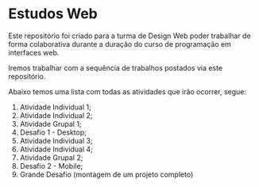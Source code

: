 # Estudos Web

Este repositório foi criado para a turma de Design Web poder trabalhar de forma colaborativa durante a duração do curso de programação em interfaces web.

Iremos trabalhar com a sequência de trabalhos postados via este repositório.

Abaixo temos uma lista com todas as atividades que irão ocorrer, segue:

1. Atividade Individual 1;
2. Atividade Individual 2;
3. Atividade Grupal 1;
4. Desafio 1 - Desktop;
5. Atividade Individual 3;
6. Atividade Individual 4;
7. Atividade Grupal 2;
8. Desafio 2 - Mobile;
9. Grande Desafio (montagem de um projeto completo)

